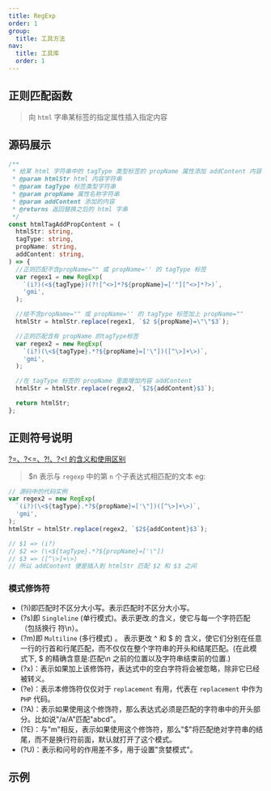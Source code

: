 ```yaml
---
title: RegExp
order: 1
group:
  title: 工具方法
nav:
  title: 工具库
  order: 1
---
```


## 正则匹配函数

> 向 `html` 字串某标签的指定属性插入指定内容

## 源码展示

```ts | pure
/**
 * 给某 html 字符串中的 tagType 类型标签的 propName 属性添加 addContent 内容
 * @param htmlStr html 内容字符串
 * @param tagType 标签类型字符串
 * @param propName 属性名称字符串
 * @param addContent 添加的内容
 * @returns 返回替换之后的 html 字串
 */
const htmlTagAddPropContent = (
  htmlStr: string,
  tagType: string,
  propName: string,
  addContent: string,
) => {
  //正则匹配不含propName="" 或 propName='' 的 tagType 标签
  var regex1 = new RegExp(
    `(i?)(<${tagType})(?![^<>]*?${propName}=['"][^<>]*?>)`,
    'gmi',
  );

  //给不含propName="" 或 propName='' 的 tagType 标签加上 propName=""
  htmlStr = htmlStr.replace(regex1, `$2 ${propName}=\"\"$3`);

  //正则匹配含有 propName 的tagType标签
  var regex2 = new RegExp(
    `(i?)(\<${tagType}.*?${propName}=['\"])([^\>]+\>)`,
    'gmi',
  );

  //在 tagType 标签的 propName 里面增加内容 addContent
  htmlStr = htmlStr.replace(regex2, `$2${addContent}$3`);

  return htmlStr;
};
```

## 正则符号说明

[?=、?<=、?!、?<! 的含义和使用区别](https://www.runoob.com/regexp/regexp-syntax.html)

> \$n 表示与 `regexp` 中的第 `n` 个子表达式相匹配的文本
> eg:

```ts | pure
// 源码中的代码实例
var regex2 = new RegExp(
  `(i?)(\<${tagType}.*?${propName}=['\"])([^\>]+\>)`,
  'gmi',
);
htmlStr = htmlStr.replace(regex2, `$2${addContent}$3`);

// $1 => (i?)
// $2 => (\<${tagType}.*?${propName}=['\"])
// $3 => ([^\>]+\>)
// 所以 addContent 便是插入到 htmlStr 匹配 $2 和 $3 之间
```

### 模式修饰符

- (?i)即匹配时不区分大小写。表示匹配时不区分大小写。
- (?s)即 `Singleline` (单行模式)。表示更改.的含义，使它与每一个字符匹配（包括换行 符\n）。
- (?m)即 `Multiline` (多行模式) 。 表示更改 ^ 和 \$ 的 含义，使它们分别在任意一行的行首和行尾匹配，而不仅仅在整个字符串的开头和结尾匹配。(在此模式下, \$ 的精确含意是:匹配\n 之前的位置以及字符串结束前的位置.)
- (?x)：表示如果加上该修饰符，表达式中的空白字符将会被忽略，除非它已经被转义。
- (?e)：表示本修饰符仅仅对于 `replacement` 有用，代表在 `replacement` 中作为 `PHP` 代码。
- (?A)：表示如果使用这个修饰符，那么表达式必须是匹配的字符串中的开头部分。比如说"/a/A"匹配"abcd"。
- (?E)：与"m"相反，表示如果使用这个修饰符，那么"\$"将匹配绝对字符串的结尾，而不是换行符前面，默认就打开了这个模式。
- (?U)：表示和问号的作用差不多，用于设置"贪婪模式"。

## 示例

<code src="./demo/index.tsx"></code>
